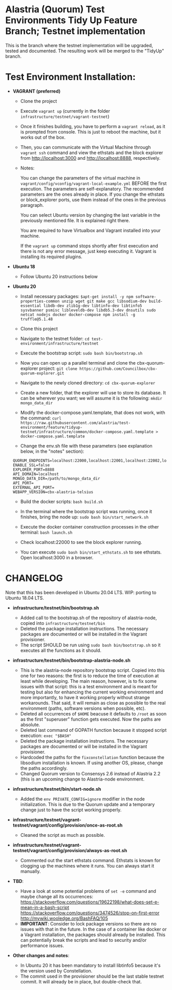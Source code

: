 # Alastria (Quorum) Test Environments Tidy Up Feature Branch; Testnet implementation

This is the branch where the testnet implementation will be upgraded, tested and documented. The resulting work will be merged to the "TidyUp" branch.

# Test Environment Installation:

- **VAGRANT (preferred)**

  - Clone the project
  - Execute `vagrant up` (currently in the folder `infrastructure/testnet/vagrant-testnet`)
  - Once it finishes building, you have to perform a `vagrant reload`, as it is prompted from console. This is just to reboot the machine, but it works out of the box.
  - Then, you can communicate with the Virtual Machine through `vagrant ssh` command and view the ethstats and the block explorer from [http://localhost:3000](http://localhost:3000) and [http://localhost:8888](http://localhost:8888), respectively.
  - Notes:

    You can change the parameters of the virtual machine in `vagrant/config/vconfig/vagrant-local-example.yml` BEFORE the first execution. The parameters are self-explanatory. The recommended parameters are the ones already in place. If you change the ethstats or block_explorer ports, use them instead of the ones in the previous paragraph.

    You can select Ubuntu version by changing the last variable in the previously mentioned file. It is explained right there.

    You are required to have Virtualbox and Vagrant installed into your machine.

    If the `vagrant up` command stops shortly after first execution and there is not any error message, just keep executing it. Vagrant is installing its required plugins.

    
- **Ubuntu 18**

  - Follow Ubuntu 20 instructions below

- **Ubuntu 20**

  - Install necessary packages: `$apt-get install -y npm software-properties-common unzip wget git make gcc libsodium-dev build-essential libdb-dev zlib1g-dev libtinfo-dev libtinfo5 sysvbanner psmisc libleveldb-dev libdb5.3-dev dnsutils sudo netcat nodejs docker docker-compose npm install -g truffle@5.1.48`

  - Clone this project

  - Navigate to the testnet folder: `cd test-environment/infrastructure/testnet`

  - Execute the bootstrap script: `sudo bash bin/bootstrap.sh`

  - Now you can open up a parallel terminal and clone the cbx-quorum-explorer project: `git clone https://github.com/Councilbox/cbx-quorum-explorer.git`

  - Navigate to the newly cloned directory: `cd cbx-quorum-explorer`

  - Create a new folder, that the explorer will use to store its database. It can be wherever you want; we will assume it is the following: `mkdir mongo_data_dir`

  - Modify the docker-compose.yaml.template, that does not work, with the command: `curl https://raw.githubusercontent.com/alastria/test-environment/feature/tidyup-testnet/infrastructure/common/docker-compose.yaml.template > docker-compose.yaml.template`

  - Change the env.sh file with these parameters (see explanation below, in the "notes" section):

  ```
  QUORUM_ENDPOINTS=localhost:22000,localhost:22001,localhost:22002,localhost:22003,localhost:22005
  ENABLE_SSL=false
  EXPLORER_PORT=8888
  API_DOMAIN=localhost
  MONGO_DATA_DIR=/path/to/mongo_data_dir
  API_PORT=
  EXTERNAL_API_PORT=
  WEBAPP_VERSION=cbx-alastria-telsius
  ```

  - Build the docker scripts: `bash build.sh`

  - In the terminal where the bootstrap script was running, once it finishes, bring the node up: `sudo bash bin/start_network.sh`

  - Execute the docker container construction processes in the other terminal: `bash launch.sh`

  - Check localhost:22000 to see the block explorer running.

  - You can execute `sudo bash bin/start_ethstats.sh` to see ethstats. Open localhost:3000 in a browser.

  <!-- - Geth 1.9.5. Recommended procedure: -- IS INSTALLED ALONG QUORUM
    ```
    cd /usr/local
    git clone https://github.com/ethereum/go-ethereum.git
    PATH="$PATH:/usr/local/go-ethereum"
    cd go-ethereum
    git checkout v1.9.5
    make geth
    ``` -->


# CHANGELOG

Note that this has been developed in Ubuntu 20.04 LTS.
WIP: porting to Ubuntu 18.04 LTS.

- **infrastructure/testnet/bin/bootstrap.sh**

  - Added call to the bootstrap.sh of the repository of alastria-node, copied into `infrastructure/testnet/bin`
  - Deleted the package installation instructions. The necessary packages are documented or will be installed in the Vagrant provisioner.
  - The script SHOULD be run using `sudo bash bin/bootstrap.sh` so it executes all the functions as it should.


- **infrastructure/testnet/bin/bootstrap-alastria-node.sh**

  - This is the alastria-node repository bootstrap script. Copied into this one for two reasons: the first is to reduce the time of execution at least while developing. The main reason, however, is to fix some issues with that script: this is a test environment and is meant for testing but also for enhancing the current working environment and more importantly, to have it working properly without strange workarounds. That said, it will remain as close as possible to the real environment (paths, software versions when possible, etc).
  - Deleted all occurrences of `$HOME` beacuse it defaults to `/root` as soon as the first "superuser" function gets executed. Now the paths are absolute.
  - Deleted last command of GOPATH function because it stopped script execution: `exec "$BASH"`
  - Deleted the package installation instructions. The necessary packages are documented or will be installed in the Vagrant provisioner.
  - Hardcoded the paths for the `fixconstellation` function because the libsodium installation is known. If using another OS, please, change the paths accordingly.
  - Changed Quorum version to Consensys 2.6 instead of Alastria 2.2 (this is an upcoming change to Alastria-node environment.

- **infrastructure/testnet/bin/start-node.sh**

  - Added the `env PRIVATE_CONFIG=ignore` modifier in the node initialization. This is due to the Quorum update and a temporary change just to have the script working properly.


- **infrastructure/testnet/vagrant-testnet/vagrant/config/provision/once-as-root.sh**

  - Cleaned the script as much as possible.

- **infrastructure/testnet/vagrant-testnet/vagrant/config/provision/always-as-root.sh**

  - Commented out the start ethstats command. Ethstats is known for clogging up the machines where it runs. You can always start it manually.
  

- **TBD**:

  - Have a look at some potential problems of `set -e` command and maybe change all its occurrences:
    https://stackoverflow.com/questions/19622198/what-does-set-e-mean-in-a-bash-script
    https://stackoverflow.com/questions/3474526/stop-on-first-error
    http://mywiki.wooledge.org/BashFAQ/105
  - **IMPORTANT**: Consider to lock package versions so there are no issues with that in the future. In the case of a container like docker or a Vagrant installation, the packages should already be installed. This can potentially break the scripts and lead to security and/or performance issues.

- **Other changes and notes**:

  - In Ubuntu 20 it has been mandatory to install libtinfo5 because it's the version used by Constellation.
  - The commit used in the provisioner should be the last stable testnet commit. It will already be in place, but double-check that.